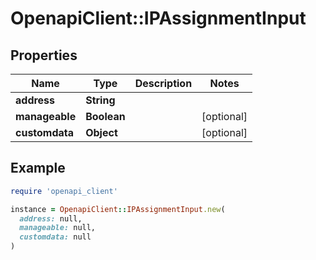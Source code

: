 # OpenapiClient::IPAssignmentInput

## Properties

| Name | Type | Description | Notes |
| ---- | ---- | ----------- | ----- |
| **address** | **String** |  |  |
| **manageable** | **Boolean** |  | [optional] |
| **customdata** | **Object** |  | [optional] |

## Example

```ruby
require 'openapi_client'

instance = OpenapiClient::IPAssignmentInput.new(
  address: null,
  manageable: null,
  customdata: null
)
```

